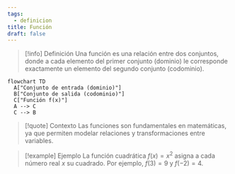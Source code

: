 ```yaml
---
tags:
  - definicion
title: Función
draft: false
---
```

> [!info] Definición
> Una función es una relación entre dos conjuntos, donde a cada elemento del primer conjunto (dominio) le corresponde exactamente un elemento del segundo conjunto (codominio).

```mermaid
flowchart TD
  A["Conjunto de entrada (dominio)"]
  B["Conjunto de salida (codominio)"]
  C["Función f(x)"]
  A --> C
  C --> B
```

> [!quote] Contexto
> Las funciones son fundamentales en matemáticas, ya que permiten modelar relaciones y transformaciones entre variables.

> [!example] Ejemplo
> La función cuadrática $f(x) = x^2$ asigna a cada número real $x$ su cuadrado. Por ejemplo, $f(3) = 9$ y $f(-2) = 4$.